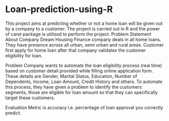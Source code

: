 # Loan-prediction-using-R
This project aims at predicting whether or not a home loan will be given out by a company to a customer.
The project is carried out in R and the power of caret package is utilized to perform the project. Problem Statement About Company Dream Housing Finance company deals in all home loans. They have presence across all urban, semi urban and rural areas. Customer first apply for home loan after that company validates the customer eligibility for loan.

Problem Company wants to automate the loan eligibility process (real time) based on customer detail provided while filling online application form. These details are Gender, Marital Status, Education, Number of Dependents, Income, Loan Amount, Credit History and others. To automate this process, they have given a problem to identify the customers segments, those are eligible for loan amount so that they can specifically target these customers.

Evaluation Metric is accuracy i.e. percentage of loan approval you correctly predict.
